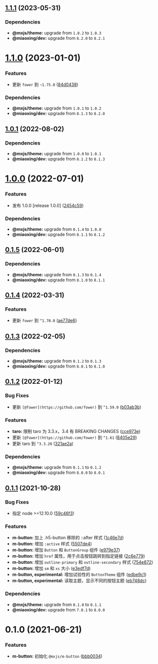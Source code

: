 ## [1.1.1](https://github.com/miaoxing/mxjs-m-button/compare/v1.1.0...v1.1.1) (2023-05-31)





### Dependencies

* **@mxjs/theme:** upgrade from `1.0.2` to `1.0.3`
* **@miaoxing/dev:** upgrade from `8.2.0` to `8.2.1`

# [1.1.0](https://github.com/miaoxing/mxjs-m-button/compare/v1.0.1...v1.1.0) (2023-01-01)


### Features

* 更新 `fower` 到 `~1.75.0` ([84d0438](https://github.com/miaoxing/mxjs-m-button/commit/84d043856755651b290c2145f868ddaabbab8f3c))





### Dependencies

* **@mxjs/theme:** upgrade from `1.0.1` to `1.0.2`
* **@miaoxing/dev:** upgrade from `8.1.3` to `8.2.0`

## [1.0.1](https://github.com/miaoxing/mxjs-m-button/compare/v1.0.0...v1.0.1) (2022-08-02)





### Dependencies

* **@mxjs/theme:** upgrade from `1.0.0` to `1.0.1`
* **@miaoxing/dev:** upgrade from `8.1.2` to `8.1.3`

# [1.0.0](https://github.com/miaoxing/mxjs-m-button/compare/v0.1.5...v1.0.0) (2022-07-01)


### Features

* 发布 1.0.0 [release 1.0.0] ([2454c59](https://github.com/miaoxing/mxjs-m-button/commit/2454c59749320dcf3af687a300dd6c8717566d1e))





### Dependencies

* **@mxjs/theme:** upgrade from `0.1.4` to `1.0.0`
* **@miaoxing/dev:** upgrade from `8.1.1` to `8.1.2`

## [0.1.5](https://github.com/miaoxing/mxjs-m-button/compare/v0.1.4...v0.1.5) (2022-06-01)





### Dependencies

* **@mxjs/theme:** upgrade from `0.1.3` to `0.1.4`
* **@miaoxing/dev:** upgrade from `8.1.0` to `8.1.1`

## [0.1.4](https://github.com/miaoxing/mxjs-m-button/compare/v0.1.3...v0.1.4) (2022-03-31)


### Features

* 更新 `fower` 到 `^1.70.0` ([ae77de6](https://github.com/miaoxing/mxjs-m-button/commit/ae77de6ba769031608ed1b2a165c8b766edeafdb))

## [0.1.3](https://github.com/miaoxing/mxjs-m-button/compare/v0.1.2...v0.1.3) (2022-02-05)





### Dependencies

* **@mxjs/theme:** upgrade from `0.1.2` to `0.1.3`
* **@miaoxing/dev:** upgrade from `8.0.1` to `8.1.0`

## [0.1.2](https://github.com/miaoxing/mxjs-m-button/compare/v0.1.1...v0.1.2) (2022-01-12)


### Bug Fixes

* 更新 `[@fower](https://github.com/fower)` 到 `^1.59.0` ([b03ab3b](https://github.com/miaoxing/mxjs-m-button/commit/b03ab3bd1747f5339e72732005a285d625d8da02))


### Features

* **taro:** 限制 taro 为 3.3.x，3.4 有 BREAKING CHANGES ([cce973e](https://github.com/miaoxing/mxjs-m-button/commit/cce973ed0ad99868f65b4036bfbec8aedac011a1))
* 更新 `[@fower](https://github.com/fower)` 到 `^1.61` ([8405e29](https://github.com/miaoxing/mxjs-m-button/commit/8405e29debe0d60cbaa0303e6f51100ff2a3c9cb))
* 更新 taro 到 `^3.3.20` ([321ae2a](https://github.com/miaoxing/mxjs-m-button/commit/321ae2ad8ecfaa39ab595ce0104730382e210ff0))





### Dependencies

* **@mxjs/theme:** upgrade from `0.1.1` to `0.1.2`
* **@miaoxing/dev:** upgrade from `8.0.0` to `8.0.1`

## [0.1.1](https://github.com/miaoxing/mxjs-m-button/compare/v0.1.0...v0.1.1) (2021-10-28)


### Bug Fixes

* 指定 node >=12.10.0 ([59c46f3](https://github.com/miaoxing/mxjs-m-button/commit/59c46f3ec2dc038843fc39c2ffcc9ba07bdf12ab))


### Features

* **m-button:** 加上 .h5-button 移除的 ::after 样式 ([1c46e7d](https://github.com/miaoxing/mxjs-m-button/commit/1c46e7dc2641a47a577abbafe500bef89afaabaa))
* **m-button:** 增加 `:active` 样式 ([5507de4](https://github.com/miaoxing/mxjs-m-button/commit/5507de41dc0b01882724bb65c950a2cf5603f202))
* **m-button:** 增加 `Button` 和 `ButtonGroup` 组件 ([e979e37](https://github.com/miaoxing/mxjs-m-button/commit/e979e37e3a201297f6d750e7eba1b8c6875b4fea))
* **m-button:** 增加 `href` 属性，用于点击按钮跳转到指定链接 ([2c6e779](https://github.com/miaoxing/mxjs-m-button/commit/2c6e7799d4fc104cd53d6721e006c603eb956a7c))
* **m-button:** 增加 `outline-primary` 和 `outline-secondary` 样式 ([754e872](https://github.com/miaoxing/mxjs-m-button/commit/754e8725f645306d4300b8a542bd090c00f8b256))
* **m-button:** 增加 `sm` 和 `xs` 大小 ([e3edf7d](https://github.com/miaoxing/mxjs-m-button/commit/e3edf7dcf5ca342b93ae90165d34aed22029c7bd))
* **m-button, experimental:** 增加试验性的 `ButtonTheme` 组件 ([edbe9c1](https://github.com/miaoxing/mxjs-m-button/commit/edbe9c1f3a79c7e3441f732540544e9e640c0de8))
* **m-button, experimental:** 读取主题，显示不同的按钮主题 ([eb748dc](https://github.com/miaoxing/mxjs-m-button/commit/eb748dcbd04a3cef60f735efdb25635237b4834e))





### Dependencies

* **@mxjs/theme:** upgrade from `0.1.0` to `0.1.1`
* **@miaoxing/dev:** upgrade from `7.0.1` to `8.0.0`

# 0.1.0 (2021-06-21)


### Features

* **m-button:** 初始化 `@mxjs/m-button` ([bbb0034](https://github.com/miaoxing/mxjs-m-button/commit/bbb00342305609581211c9eb2f733652bafe20fa))

